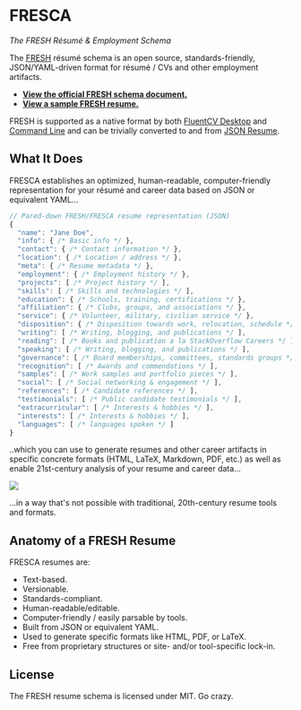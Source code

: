 FRESCA
======
*The FRESH Résumé & Employment Schema*

The [FRESH][fresh] résumé schema is an open source, standards-friendly,
JSON/YAML-driven format for résumé / CVs and other employment artifacts.

- [**View the official FRESH schema document.**][schema]
- [**View a sample FRESH resume.**][exemplar]

FRESH is supported as a native format by both [FluentCV Desktop][fluentcv] and
[Command Line][npm] and can be trivially converted to and from
[JSON Resume][jrs].

## What It Does

FRESCA establishes an optimized, human-readable, computer-friendly
representation for your résumé and career data based on JSON or equivalent
YAML...

```js
// Pared-down FRESH/FRESCA resume representation (JSON)
{
  "name": "Jane Doe",
  "info": { /* Basic info */ },
  "contact": { /* Contact information */ },
  "location": { /* Location / address */ },
  "meta": { /* Resume metadata */ },
  "employment": { /* Employment history */ },
  "projects": [ /* Project history */ ],
  "skills": [ /* Skills and technologies */ ],
  "education": { /* Schools, training, certifications */ },
  "affiliation": { /* Clubs, groups, and associations */ },
  "service": { /* Volunteer, military, civilian service */ },
  "disposition": { /* Disposition towards work, relocation, schedule */ },
  "writing": [ /* Writing, blogging, and publications */ ],
  "reading": [ /* Books and publication a la StackOverflow Careers */ ],
  "speaking": [ /* Writing, blogging, and publications */ ],
  "governance": [ /* Board memberships, committees, standards groups */ ],
  "recognition": [ /* Awards and commendations */ ],
  "samples": [ /* Work samples and portfolio pieces */ ],
  "social": [ /* Social networking & engagement */ ],
  "references": [ /* Candidate references */ ],
  "testimonials": [ /* Public candidate testimonials */ ],  
  "extracurricular": [ /* Interests & hobbies */ ],
  "interests": [ /* Interests & hobbies */ ],
  "languages": [ /* languages spoken */ ]
}
```

..which you can use to generate resumes and other career artifacts in specific
concrete formats (HTML, LaTeX, Markdown, PDF, etc.) as well as enable
21st-century analysis of your resume and career data...

![](https://fluentdesk.com/img/fluentcv_desktop_alpha.png)

...in a way that's not possible with traditional, 20th-century resume tools and
formats.

## Anatomy of a FRESH Resume

FRESCA resumes are:

- Text-based.
- Versionable.
- Standards-compliant.
- Human-readable/editable.
- Computer-friendly / easily parsable by tools.
- Built from JSON or equivalent YAML.
- Used to generate specific formats like HTML, PDF, or LaTeX.
- Free from proprietary structures or site- and/or tool-specific lock-in.

## License

The FRESH resume schema is licensed under MIT. Go crazy.

[fresh]: https://resume.freshstandard.org
[schema]: schema/fresh-resume-schema.json
[cli]: https://www.npmjs.com/package/fluentcv
[fluentcv]: https://fluentdesk.com/fluentcv
[jrs]: http://jsonresume.org
[exemplar]: https://github.com/fluentdesk/jane-q-fullstacker/blob/master/resume/jane-resume.json
[npm]: https://www.npmjs.com/package/fluentcv
